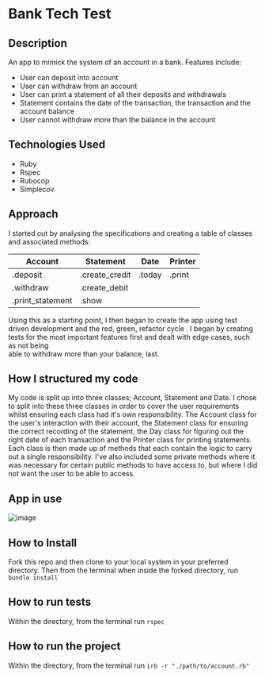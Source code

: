 # Bank Tech Test

## Description

An app to mimick the system of an account in a bank. Features include:

- User can deposit into account
- User can withdraw from an account
- User can print a statement of all their deposits and withdrawals
- Statement contains the date of the transaction, the transaction and the account balance
- User cannot withdraw more than the balance in the account

## Technologies Used

- Ruby
- Rspec
- Rubocop
- Simplecov

## Approach

I started out by analysing the specifications and creating a table of classes and associated methods:

Account | Statement | Date | Printer
------- | --------- | ---- | -------
.deposit | .create_credit | .today | .print
.withdraw | .create_debit | |
.print_statement | .show |  |

Using this as a starting point, I then began to create the app using test driven development and the red, green, refactor cycle . I began by creating tests for the most important features first and dealt with edge cases, such as not being  
able to withdraw more than your balance, last.

## How I structured my code

My code is split up into three classes; Account, Statement and Date. I chose to split into these three classes in order to cover the user requirements whilst ensuring each class had it's own responsibility. The Account class for the user's interaction with their account, the Statement class for ensuring the correct recording of the statement, the Day class for figuring out the right date of each transaction and the Printer class for printing statements. Each class is then made up of methods that each contain the logic to carry out a single responsibility. I've also included some private methods where it was necessary for certain public methods to have access to, but where I did not want the user to be able to access.

## App in use

![image](https://user-images.githubusercontent.com/53436716/73201695-7deb5880-4131-11ea-937c-7304ad0f584d.png)

## How to Install

Fork this repo and then clone to your local system in your preferred directory.
Then from the terminal when inside the forked directory, run `bundle install`

## How to run tests

Within the directory, from the terminal run `rspec`

## How to run the project

Within the directory, from the terminal run `irb -r "./path/to/account.rb"`
